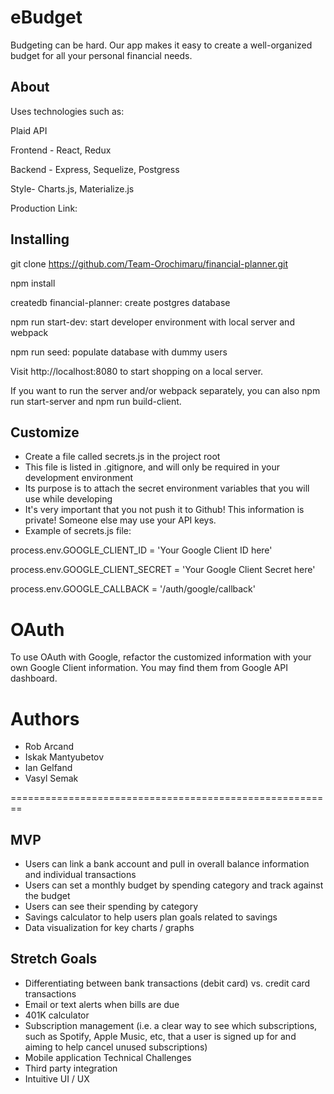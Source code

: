 # eBudget

Budgeting can be hard. Our app makes it easy to create a well-organized budget for all your personal financial needs.

## About

Uses technologies such as:

Plaid API

Frontend - React, Redux

Backend - Express, Sequelize, Postgress

Style- Charts.js, Materialize.js

Production Link:

## Installing

git clone https://github.com/Team-Orochimaru/financial-planner.git

npm install

createdb financial-planner: create postgres database

npm run start-dev: start developer environment with local server and webpack

npm run seed: populate database with dummy users

Visit http://localhost:8080 to start shopping on a local server.

If you want to run the server and/or webpack separately, you can also npm run start-server and npm run build-client.

## Customize

* Create a file called secrets.js in the project root
* This file is listed in .gitignore, and will only be required in your development environment
* Its purpose is to attach the secret environment variables that you will use while developing
* It's very important that you not push it to Github! This information is private! Someone else may use your API keys.
* Example of secrets.js file:

process.env.GOOGLE_CLIENT_ID = 'Your Google Client ID here'

process.env.GOOGLE_CLIENT_SECRET = 'Your Google Client Secret here'

process.env.GOOGLE_CALLBACK = '/auth/google/callback'

# OAuth

To use OAuth with Google, refactor the customized information with your own Google Client information. You may find them from Google API dashboard.

# Authors

* Rob Arcand
* Iskak Mantyubetov
* Ian Gelfand
* Vasyl Semak

========================================================

## MVP

* Users can link a bank account and pull in overall balance information and individual transactions
* Users can set a monthly budget by spending category and track against the budget
* Users can see their spending by category
* Savings calculator to help users plan goals related to savings
* Data visualization for key charts / graphs

## Stretch Goals

* Differentiating between bank transactions (debit card) vs. credit card transactions
* Email or text alerts when bills are due
* 401K calculator
* Subscription management (i.e. a clear way to see which subscriptions, such as Spotify, Apple Music, etc, that a user is signed up for and aiming to help cancel unused subscriptions)
* Mobile application
  Technical Challenges
* Third party integration
* Intuitive UI / UX
